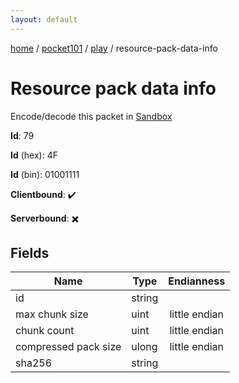 ```yaml
---
layout: default
---
```


[home](/)  /  [pocket101](/protocol/pocket101)  /  [play](/protocol/pocket101/play)  /  resource-pack-data-info

# Resource pack data info

Encode/decode this packet in [Sandbox](../../../sandbox/pocket101#Play.ResourcePackDataInfo)

**Id**: 79

**Id** (hex): 4F

**Id** (bin): 01001111

**Clientbound**: ✔️

**Serverbound**: ✖️

## Fields

Name | Type | Endianness
---|---|:---:
id | string | 
max chunk size | uint | little endian
chunk count | uint | little endian
compressed pack size | ulong | little endian
sha256 | string |
